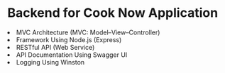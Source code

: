 # Backend for Cook Now Application

<li>MVC Architecture (MVC: Model–View–Controller)</li>
<li>Framework Using Node.js (Express)</li>
<li>RESTful API (Web Service)</li>
<li>API Documentation Using Swagger UI</li>
<li>Logging Using Winston</li>
